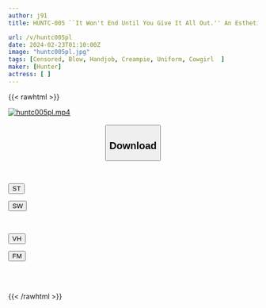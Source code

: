 ```yaml
---
author: j91
title: HUNTC-005 ``It Won't End Until You Give It All Out.'' An Esthetician Who Will Cum Until Your Dick Becomes Stupid! Since Touching Is Strictly Prohibited, He Only Treats Sensitive Areas...

url: /v/huntc005pl
date: 2024-02-23T01:10:00Z
image: "huntc005pl.jpg"
tags: [Censored, Blow, Handjob, Creampie, Uniform, Cowgirl	]
maker: [Hunter]
actress: [ ]
---
```



{{< rawhtml >}}

<div class="video" data-videoid="oZ8DR6X1adSJkkv">
    <a href="javascript:;">
        <img src="/v/huntc005pl/huntc005pl.jpg" width="WIDTH" height="HEIGHT" alt="huntc005pl.mp4" loading="lazy">
    </a>
</div>

<script type="text/javascript" src="https://j91.asia/asset/on-demand-st.js"></script>

<br>
  <link rel="stylesheet" href="https://j91.asia/asset/bs5.css">
  
  <center>
  <button class="btn btn-primary" type="button" data-bs-toggle="collapse" data-bs-target=".multi-collapse" aria-expanded="false" aria-controls="multiCollapseExample1 multiCollapseExample2"><h2>Download</h2></button></center>
</p>
<div class="row">
  <div class="col">
    <div class="collapse multi-collapse" id="multiCollapseExample1">
      <div class="card card-body">
	      	      <br>
<div class="buttons">  
<p><a href="https://streamtape.to/v/oZ8DR6X1adSJkkv" target="_blank"><button class="btn-hover color-3"><i class="fa fa-download"></i> ST</button></a></p>
<p><a href="https://cdnwish.com/fohvmyzy5qa6" target="_blank"><button class="btn-hover color-2"><i class="fa fa-download"></i> SW</button></a></p></div>
    </div>
  </div>
</div>
  <div class="col">
    <div class="collapse multi-collapse" id="multiCollapseExample2">
      <div class="card card-body">
	      <br>
<div class="buttons">
<p><a href="https://vidhidepro.com/f/u4qfl267kaeo"><button class="btn-hover color-9"><i class="fa fa-download"></i> VH</button></a></p>
<p><a href="https://filemoon.sx/d/ecnjvnv73evm"><button class="btn-hover color-8"><i class="fa fa-download"></i> FM</button></a></p></div>
<br><br>
      </div>
    </div>
  </div>
</div>

{{< /rawhtml >}}